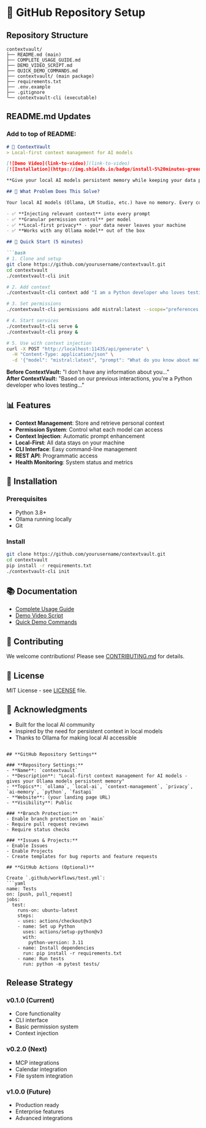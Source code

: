 # 🚀 GitHub Repository Setup

## **Repository Structure**
```
contextvault/
├── README.md (main)
├── COMPLETE_USAGE_GUIDE.md
├── DEMO_VIDEO_SCRIPT.md
├── QUICK_DEMO_COMMANDS.md
├── contextvault/ (main package)
├── requirements.txt
├── .env.example
├── .gitignore
└── contextvault-cli (executable)
```

## **README.md Updates**

### **Add to top of README:**
```markdown
# 🧠 ContextVault
> Local-first context management for AI models

[![Demo Video](link-to-video)](link-to-video)
[![Installation](https://img.shields.io/badge/install-5%20minutes-green)](README.md#quick-start)

**Give your local AI models persistent memory while keeping your data private.**

## 🎯 What Problem Does This Solve?

Your local AI models (Ollama, LM Studio, etc.) have no memory. Every conversation starts from scratch. ContextVault solves this by:

- ✅ **Injecting relevant context** into every prompt
- ✅ **Granular permission control** per model
- ✅ **Local-first privacy** - your data never leaves your machine
- ✅ **Works with any Ollama model** out of the box

## 🚀 Quick Start (5 minutes)

```bash
# 1. Clone and setup
git clone https://github.com/yourusername/contextvault.git
cd contextvault
./contextvault-cli init

# 2. Add context
./contextvault-cli context add "I am a Python developer who loves testing"

# 3. Set permissions
./contextvault-cli permissions add mistral:latest --scope="preferences,notes"

# 4. Start services
./contextvault-cli serve &
./contextvault-cli proxy &

# 5. Use with context injection
curl -X POST "http://localhost:11435/api/generate" \
  -H "Content-Type: application/json" \
  -d '{"model": "mistral:latest", "prompt": "What do you know about me?", "stream": false}'
```

**Before ContextVault:** "I don't have any information about you..."  
**After ContextVault:** "Based on our previous interactions, you're a Python developer who loves testing..."

## 📊 Features

- **Context Management**: Store and retrieve personal context
- **Permission System**: Control what each model can access
- **Context Injection**: Automatic prompt enhancement
- **Local-First**: All data stays on your machine
- **CLI Interface**: Easy command-line management
- **REST API**: Programmatic access
- **Health Monitoring**: System status and metrics

## 🔧 Installation

### Prerequisites
- Python 3.8+
- Ollama running locally
- Git

### Install
```bash
git clone https://github.com/yourusername/contextvault.git
cd contextvault
pip install -r requirements.txt
./contextvault-cli init
```

## 📚 Documentation

- [Complete Usage Guide](COMPLETE_USAGE_GUIDE.md)
- [Demo Video Script](DEMO_VIDEO_SCRIPT.md)
- [Quick Demo Commands](QUICK_DEMO_COMMANDS.md)

## 🤝 Contributing

We welcome contributions! Please see [CONTRIBUTING.md](CONTRIBUTING.md) for details.

## 📄 License

MIT License - see [LICENSE](LICENSE) file.

## 🙏 Acknowledgments

- Built for the local AI community
- Inspired by the need for persistent context in local models
- Thanks to Ollama for making local AI accessible
```

## **GitHub Repository Settings**

### **Repository Settings:**
- **Name**: `contextvault`
- **Description**: "Local-first context management for AI models - gives your Ollama models persistent memory"
- **Topics**: `ollama`, `local-ai`, `context-management`, `privacy`, `ai-memory`, `python`, `fastapi`
- **Website**: (your landing page URL)
- **Visibility**: Public

### **Branch Protection:**
- Enable branch protection on `main`
- Require pull request reviews
- Require status checks

### **Issues & Projects:**
- Enable Issues
- Enable Projects
- Create templates for bug reports and feature requests

## **GitHub Actions (Optional)**

Create `.github/workflows/test.yml`:
```yaml
name: Tests
on: [push, pull_request]
jobs:
  test:
    runs-on: ubuntu-latest
    steps:
    - uses: actions/checkout@v3
    - name: Set up Python
      uses: actions/setup-python@v3
      with:
        python-version: 3.11
    - name: Install dependencies
      run: pip install -r requirements.txt
    - name: Run tests
      run: python -m pytest tests/
```

## **Release Strategy**

### **v0.1.0 (Current)**
- Core functionality
- CLI interface
- Basic permission system
- Context injection

### **v0.2.0 (Next)**
- MCP integrations
- Calendar integration
- File system integration

### **v1.0.0 (Future)**
- Production ready
- Enterprise features
- Advanced integrations
